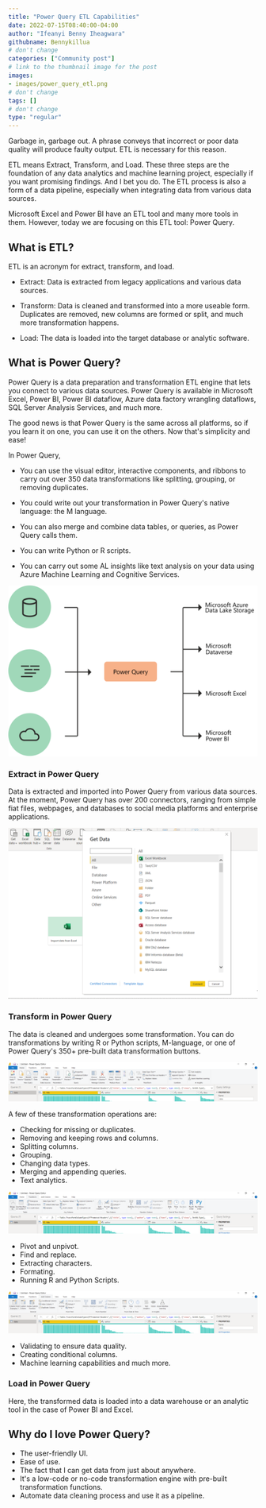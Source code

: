 ```yaml
---
title: "Power Query ETL Capabilities"
date: 2022-07-15T08:40:00-04:00
author: "Ifeanyi Benny Iheagwara"
githubname: Bennykillua
# don't change
categories: ["Community post"]
# link to the thumbnail image for the post
images:
- images/power_query_etl.png
# don't change
tags: []
# don't change
type: "regular"
---
```


Garbage in, garbage out. A phrase conveys that incorrect or poor data quality will produce faulty output. ETL is necessary for this reason.

ETL means Extract, Transform, and Load. These three steps are the foundation of any data analytics and machine learning project, especially if you want promising findings. And I bet you do. The ETL process is also a form of a data pipeline, especially when integrating data from various data sources.

Microsoft Excel and Power BI have an ETL tool and many more tools in them. However, today we are focusing on this ETL tool: Power Query.

## What is ETL?

ETL is an acronym for extract, transform, and load.

- Extract: Data is extracted from legacy applications and various data sources.

- Transform: Data is cleaned and transformed into a more useable form. Duplicates are removed, new columns are formed or split, and much more transformation happens.

- Load: The data is loaded into the target database or analytic software.

## What is Power Query?

Power Query is a data preparation and transformation ETL engine that lets you connect to various data sources. Power Query is available in Microsoft Excel, Power BI, Power BI dataflow, Azure data factory wrangling dataflows, SQL Server Analysis Services, and much more. 

The good news is that Power Query is the same across all platforms, so if you learn it on one, you can use it on the others. Now that's simplicity and ease!

In Power Query,

- You can use the visual editor, interactive components, and ribbons to carry out over 350 data transformations like splitting, grouping, or removing duplicates.

- You could write out your transformation in Power Query's native language: the M language.

- You can also merge and combine data tables, or queries, as Power Query calls them.

- You can write Python or R scripts.

- You can carry out some AL insights like text analysis on your data using Azure Machine Learning and Cognitive Services.

![power_query.png](images/power_query.png)

### Extract in Power Query
Data is extracted and imported into Power Query from various data sources. At the moment, Power Query has over 200 connectors, ranging from simple fiat files, webpages, and databases to social media platforms and enterprise applications.

![get_data.png](images/get_data.png)

### Transform in Power Query
The data is cleaned and undergoes some transformation. You can do transformations by writing R or Python scripts, M-language, or one of Power Query's 350+ pre-built data transformation buttons.

![transform1.png](images/transform1.png)

A few of these transformation operations are:
- Checking for missing or duplicates.
- Removing and keeping rows and columns.
- Splitting columns.
- Grouping.
- Changing data types.
- Merging and appending queries.
- Text analytics.

![transform2.png](images/transform2.png)

- Pivot and unpivot.
- Find and replace.
- Extracting characters.
- Formating.
- Running R and Python Scripts.

![transform3.png](images/transform3.png)

- Validating to ensure data quality.
- Creating conditional columns.
- Machine learning capabilities and much more.

### Load in Power Query
Here, the transformed data is loaded into a data warehouse or an analytic tool in the case of Power BI and Excel.

## Why do I love Power Query?
- The user-friendly UI.
- Ease of use.
- The fact that I can get data from just about anywhere.
- It's a low-code or no-code transformation engine with pre-built transformation functions.
- Automate data cleaning process and use it as a pipeline. 


